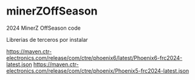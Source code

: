 # minerZOffSeason
2024 MinerZ OffSeason code



Librerias de terceros por instalar

https://maven.ctr-electronics.com/release/com/ctre/phoenix6/latest/Phoenix6-frc2024-latest.json
https://maven.ctr-electronics.com/release/com/ctre/phoenix/Phoenix5-frc2024-latest.json
